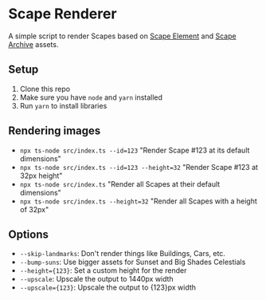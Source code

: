 # Scape Renderer

A simple script to render Scapes based on [Scape Element](https://opensea.io/collection/scape-elements) and [Scape Archive](https://medium.com/scapes-eth/welcome-to-the-scapes-archive-8d41b9237359) assets.

## Setup
1. Clone this repo
2. Make sure you have `node` and `yarn` installed
3. Run `yarn` to install libraries

## Rendering images
- `npx ts-node src/index.ts --id=123` "Render Scape #123 at its default dimensions"
- `npx ts-node src/index.ts --id=123 --height=32` "Render Scape #123 at 32px height"
- `npx ts-node src/index.ts` "Render all Scapes at their default dimensions"
- `npx ts-node src/index.ts --height=32` "Render all Scapes with a height of 32px"

## Options
- `--skip-landmarks`: Don't render things like Buildings, Cars, etc.
- `--bump-suns`: Use bigger assets for Sunset and Big Shades Celestials
- `--height={123}`: Set a custom height for the render
- `--upscale`: Upscale the output to 1440px width
- `--upscale={123}`: Upscale the output to {123}px width

